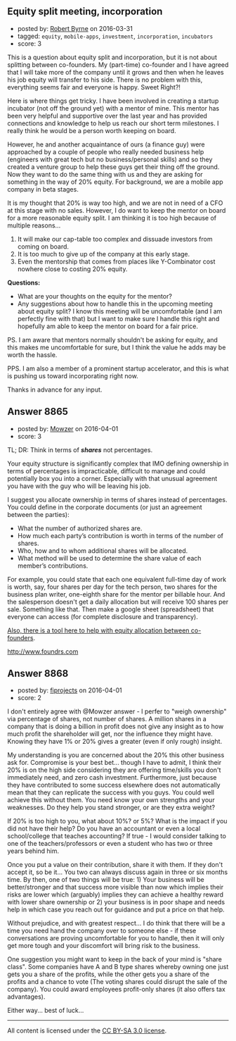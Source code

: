 ## Equity split meeting, incorporation

- posted by: [Robert Byrne](https://stackexchange.com/users/5232876/robert-byrne) on 2016-03-31
- tagged: `equity`, `mobile-apps`, `investment`, `incorporation`, `incubators`
- score: 3

<p>This is a question about equity split and incorporation, but it is not about splitting between co-founders. My (part-time) co-founder and I have agreed that I will take more of the company until it grows and then when he leaves his job equity will transfer to his side. There is no problem with this, everything seems fair and everyone is happy. Sweet Right?!</p>

<p>Here is where things get tricky. I have been involved in creating a startup incubator (not off the ground yet) with a mentor of mine. This mentor has been very helpful and supportive over the last year and has provided connections and knowledge to help us reach our short term milestones. I really think he would be a person worth keeping on board.</p>

<p>However, he and another acquaintance of ours (a finance guy) were approached by a couple of people who really needed business help (engineers with great tech but no business/personal skills) and so they created a venture group to help these guys get their thing off the ground. Now they want to do the same thing with us and they are asking for something in the way of 20% equity. For background, we are a mobile app company in beta stages.</p>

<p>It is my thought that 20% is way too high, and we are not in need of a CFO at this stage with no sales. However, I do want to keep the mentor on board for a more reasonable equity split. I am thinking it is too high because of multiple reasons...</p>

<ol>
<li>It will make our cap-table too complex and dissuade investors from coming on board.</li>
<li>It is too much to give up of the company at this early stage.</li>
<li>Even the mentorship that comes from places like Y-Combinator cost nowhere close to costing 20% equity.</li>
</ol>

<p><strong>Questions:</strong></p>

<ul>
<li>What are your thoughts on the equity for the mentor?</li>
<li>Any suggestions about how to handle this in the upcoming meeting about equity split? I know this meeting will be uncomfortable (and I am perfectly fine with that) but I want to make sure I handle this right and hopefully am able to keep the mentor on board for a fair price.</li>
</ul>

<p>PS. I am aware that mentors normally shouldn't be asking for equity, and this makes me uncomfortable for sure, but I think the value he adds may be worth the hassle.</p>

<p>PPS. I am also a member of a prominent startup accelerator, and this is what is pushing us toward incorporating right now.</p>

<p>Thanks in advance for any input.</p>



## Answer 8865

- posted by: [Mowzer](https://stackexchange.com/users/1803081/mowzer) on 2016-04-01
- score: 3

<p>TL; DR: Think in terms of <strong><em>shares</em></strong> not percentages.</p>

<p>Your equity structure is significantly complex that IMO defining ownership in terms of percentages is impracticable, difficult to manage and could potentially box you into a corner. Especially with that unusual agreement you have with the guy who will be leaving his job.</p>

<p>I suggest you allocate ownership in terms of shares instead of percentages. You could define in the corporate documents (or just an agreement between the parties):</p>

<ul>
<li>What the number of authorized shares are.</li>
<li>How much each party&rsquo;s contribution is worth in terms of the number of shares.</li>
<li>Who, how and to whom additional shares will be allocated.</li>
<li>What method will be used to determine the share value of each member&rsquo;s contributions.</li>
</ul>

<p>For example, you could state that each one equivalent full-time day of work is worth, say, four shares per day for the tech person, two shares for the business plan writer, one-eighth share for the mentor per billable hour. And the salesperson doesn't get a daily allocation but will receive 100 shares per sale. Something like that. Then make a google sheet (spreadsheet) that everyone can access (for complete disclosure and transparency).</p>

<p><a href="http://www.foundrs.com" rel="nofollow">Also, there is a tool here to help with equity allocation between co-founders</a>.</p>

<p><a href="http://www.foundrs.com" rel="nofollow">http://www.foundrs.com</a></p>



## Answer 8868

- posted by: [fiprojects](https://stackexchange.com/users/5370155/fiprojects) on 2016-04-01
- score: 2

<p>I don't entirely agree with @Mowzer answer - I perfer to "weigh ownership" via percentage of shares, not number of shares. A million shares in a company that is doing a billion in profit does not give any insight as to how much profit the shareholder will get, nor the influence they might have. Knowing they have 1% or 20% gives a greater (even if only rough) insight.</p>

<p>My understanding is you are concerned about the 20% this other business ask for. Compromise is your best bet... though I have to admit, I think their 20% is on the high side considering they are offering time/skills you don't immediately need, and zero cash investment. Furthermore, just because they have contributed to some success elsewhere does not automatically mean that they can replicate the success with you guys. You could well achieve this without them. You need know your own strengths and your weaknesses. Do they help you stand stronger, or are they extra weight?</p>

<p>If 20% is too high to you, what about 10%? or 5%? What is the impact if you did not have their help? Do you have an accountant or even a local school/college that teaches accounting? If true - I would consider talking to one of the teachers/professors or even a student who has two or three years behind him.</p>

<p>Once you put a value on their contribution, share it with them. If they don't accept it, so be it... You two can always discuss again in three or six months time. By then, one of two things will be true: 1) Your business will be better/stronger and that success more visible than now which implies their risks are lower which (arguably) implies they can achieve a healthy reward with lower share ownership or 2) your business is in poor shape and needs help in which case you reach out for guidance and put a price on that help.</p>

<p>Without prejudice, and with greatest respect... I do think that there will be a time you need hand the company over to someone else - if these conversations are proving uncomfortable for you to handle, then it will only get more tough and your discomfort will bring risk to the business.</p>

<p>One suggestion you might want to keep in the back of your mind is "share class".  Some companies have A and B type shares whereby owning one just gets you a share of the profits, while the other gets you a share of the profits and a chance to vote (The voting shares could disrupt the sale of the company). You could award employees profit-only shares (it also offers tax advantages).</p>

<p>Either way... best of luck...</p>




---

All content is licensed under the [CC BY-SA 3.0 license](https://creativecommons.org/licenses/by-sa/3.0/).
